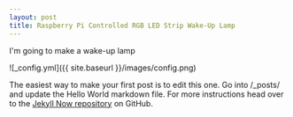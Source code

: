 ```yaml
---
layout: post
title: Raspberry Pi Controlled RGB LED Strip Wake-Up Lamp
---
```


I'm going to make a wake-up lamp

![_config.yml]({{ site.baseurl }}/images/config.png)

The easiest way to make your first post is to edit this one. Go into
 /_posts/ and update the Hello World markdown file. For more
  instructions head over to the
   [Jekyll Now repository](https://github.com/barryclark/jekyll-now) 
   on GitHub.